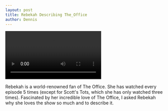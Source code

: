 ```yaml
---
layout: post
title: Rebekah Describing The_Office
author: Dennis
---
```

<video width = "60%" controls>
    <source src="\Videos\Rebekah.mp4" type ="video/mp4">
</video>

Rebekah is a world-renowned fan of The Office. She has watched every episode 5 times (except for Scott's Tots, which she has only watched three times). Fascinated by her incredible love of The Office, I asked
Rebekah why she loves the show so much and to describe it.
